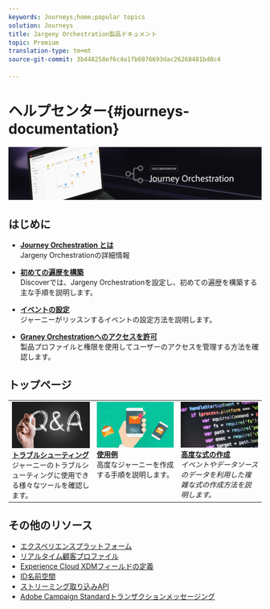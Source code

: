 ```yaml
---
keywords: Journeys;home;popular topics
solution: Journeys
title: Jargeny Orchestration製品ドキュメント
topic: Premium
translation-type: tm+mt
source-git-commit: 3b448258ef6c4a1fb6876693dac26268481bd0c4

---
```



# ヘルプセンター{#journeys-documentation}

![](using/assets/bannerjourney.png)

## はじめに

* **[Journey Orchestration とは](using/action/working-with-adobe-campaign.md)**<br/>Jargeny Orchestrationの詳細情報

* **[初めての遍歴を構築](using/about/get-started.md)**<br/>Discoverでは、Jargeny Orchestrationを設定し、初めての遍歴を構築する主な手順を説明します。

* **[イベントの設定](using/event/about-events.md#section_tbk_5qt_pgb)**<br/>ジャーニーがリッスンするイベントの設定方法を説明します。

* **[Graney Orchestrationへのアクセスを許可](using/about/access-management.md)**<br/>製品プロファイルと権限を使用してユーザーのアクセスを管理する方法を確認します。

## トップページ

<table>
<tr>
    <td valign="top">
        <a href="using/about/troubleshooting.md">
       <img alt="開発者" src="using/assets/do-not-localize/FAQ.png" />
       </a>
    <div>
    <a href="using/about/troubleshooting.md"><strong>トラブルシューティング</strong></a>
    </div>
    <em></em>ジャーニーのトラブルシューティングに使用できる様々なツールを確認します。
    <br>
  </td>
  <td valign="top">
    <a href="using/usecase/building-the-journey.md">
      <img alt="ビルド" src="using/assets/do-not-localize/design.png"/>
    </a>
    <div>
    <a href="using/usecase/building-the-journey.md"><strong>使用例</strong></a>
    </div>
    <em></em>高度なジャーニーを作成する手順を説明します。
    <br>
  </td>
  <td valign="top">
    <a href="using/expression/expressionadvanced.md">
      <img alt="conditions" src="using/assets/do-not-localize/dev.png"/>
    </a>
    <div>
    <a href="using/expression/expressionadvanced.md"><strong>高度な式の作成</strong></a>
    </div>
    <em>イベントやデータソースのデータを利用した複雑な式の作成方法を説明します。 </em>
    <br>
  </td>
</tr>
</table>

## その他のリソース

* [エクスペリエンスプラットフォーム](https://www.adobe.com/experience-platform/documentation-and-developer-resources.html)
* [リアルタイム顧客プロファイル](https://www.adobe.io/apis/cloudplatform/dataservices/profile-identity-segmentation/profile-identity-segmentation-services.html#!api-specification/markdown/narrative/technical_overview/unified_profile_architectural_overview/unified_profile_architectural_overview.md)
* [Experience Cloud XDMフィールドの定義](https://www.adobe.io/apis/cloudplatform/dataservices/xdm.html)
* [ID名前空間](https://www.adobe.io/apis/cloudplatform/dataservices/profile-identity-segmentation/profile-identity-segmentation-services.html#!api-specification/markdown/narrative/technical_overview/identity_namespace_overview/identity_namespace_overview.md)
* [ストリーミング取り込みAPI](https://www.adobe.io/apis/cloudplatform/dataservices/data-ingestion/data-ingestion-services.html#!api-specification/markdown/narrative/technical_overview/streaming_ingest/getting_started_with_platform_streaming_ingestion.md)
* [Adobe Campaign Standardトランザクションメッセージング](https://docs.adobe.com/content/help/en/campaign-standard/using/communication-channels/transactional-messaging/about-transactional-messaging.html)
